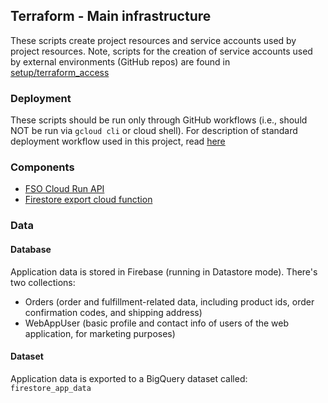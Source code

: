 ## Terraform - Main infrastructure

These scripts create project resources and service accounts used by project resources. Note, scripts for the creation of service accounts used by external environments (GitHub repos) are found in [setup/terraform_access](../setup/terraform_access/README.md) 

### Deployment

These scripts should be run only through GitHub workflows (i.e., should NOT be run via `gcloud cli` or cloud shell).
For description of standard deployment workflow used in this project, read [here](../../.github/workflows/README.md)
 
### Components 
- [FSO Cloud Run API](./modules/fso_api/README.md)
- [Firestore export cloud function](./modules/fso_api/README.md)

### Data
#### Database
Application data is stored in Firebase (running in Datastore mode).
There's two collections: 
- Orders (order and fulfillment-related data, including product ids, order confirmation codes, and shipping address)
- WebAppUser (basic profile and contact info of users of the web application, for marketing purposes)

#### Dataset 
Application data is exported to a BigQuery dataset called: `firestore_app_data`